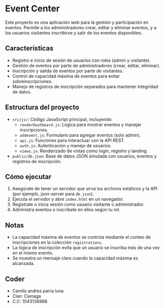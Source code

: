 # Event Center

Este proyecto es una aplicación web para la gestión y participación en eventos. Permite a los administradores crear, editar y eliminar eventos, y a los usuarios visitantes inscribirse y salir de los eventos disponibles.

## Características

- Registro e inicio de sesión de usuarios con roles (admin y visitante).
- Gestión de eventos por parte de administradores (crear, editar, eliminar).
- Inscripción y salida de eventos por parte de visitantes.
- Control de capacidad máxima de eventos para evitar sobreinscripciones.
- Manejo de registros de inscripción separados para mantener integridad de datos.

## Estructura del proyecto

- `src/js/`: Código JavaScript principal, incluyendo:
  - `renderDashboard.js`: Lógica para mostrar eventos y manejar inscripciones.
  - `addevent.js`: Formulario para agregar eventos (solo admin).
  - `api.js`: Funciones para interactuar con la API REST.
  - `auth.js`: Autenticación y manejo de usuarios.
  - `views.js`: Renderizado de vistas como login, registro y landing.
- `public/db.json`: Base de datos JSON simulada con usuarios, eventos y registros de inscripción.

## Cómo ejecutar

1. Asegúrate de tener un servidor que sirva los archivos estáticos y la API  (por ejemplo, json-server para `db.json`).
2. Ejecuta el servidor y abre `index.html` en un navegador.
3. Regístrate o inicia sesión como usuario visitante o administrador.
4. Administra eventos o inscríbete en ellos según tu rol.

## Notas

- La capacidad máxima de eventos se controla mediante el conteo de inscripciones en la colección `registrations`.
- La lógica de inscripción evita que un usuario se inscriba más de una vez en el mismo evento.
- Se muestra un mensaje claro cuando la capacidad máxima es alcanzada.

## Coder

- Camilo andres parra luna 
- Clan: Cienaga
- C.C: 1043136986


